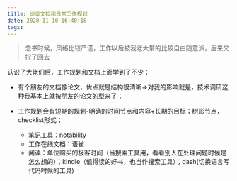```yaml
---
title: 谈谈文档和日常工作规划
date: 2020-11-10 16:40:18
tags:
---
```

> 念书时候，风格比较严谨，工作以后被我老大带的比较自由随意派，后来又拧了回去

认识了大佬们后，工作规划和文档上面学到了不少：
- 有个朋友的文档像论文，优点就是结构很清晰=>对我的影响就是，技术调研这种我基本上就按朋友的论文的型来了；

- 工作规划会有短期的规划-明确的时间节点和内容+长期的目标；树形节点，checklist形式；
    - 笔记工具：notability
    - 工作在线文档：语雀
    - 阅读：单位购买的极客时间（当搜索工具用，看看别人在处理问题时候是怎么想的）；kindle（值得读的好书，也当作搜索工具）；dash(切换语言写代码时候的工具)

